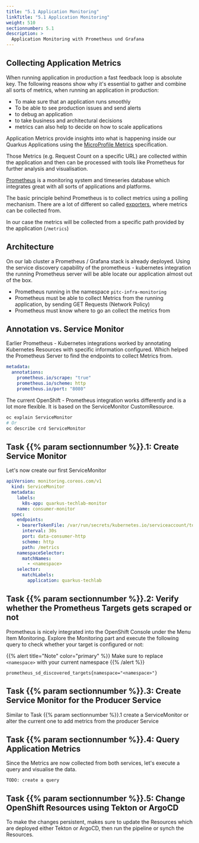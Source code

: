 ```yaml
---
title: "5.1 Application Monitoring"
linkTitle: "5.1 Application Monitoring"
weight: 510
sectionnumber: 5.1
description: >
  Application Monitoring with Prometheus und Grafana
---
```


## Collecting Application Metrics

When running application in production a fast feedback loop is absolute key. The following reasons show why it's essential to gather and combine all sorts of metrics, when running an application in production:

* To make sure that an application runs smoothly
* To be able to see production issues and send alerts
* to debug an application
* to take business and architectural decisions
* metrics can also help to decide on how to scale applications

Application Metrics provide insights into what is happening inside our Quarkus Applications using the [MicroProfile Metrics](https://github.com/eclipse/microprofile-metrics) specification.

Those Metrics (e.g. Request Count on a specific URL) are collected within the application and then can be processed with tools like Prometheus for further analysis and visualisation.

[Prometheus](https://prometheus.io/) is a monitoring system and timeseries database which integrates great with all sorts of applications and platforms.

The basic principle behind Prometheus is to collect metrics using a polling mechanism. There are a lot of different so called [exporters](https://prometheus.io/docs/instrumenting/exporters/#exporters-and-integrations), where metrics can be collected from.

In our case the metrics will be collected from a specific path provided by the application (`/metrics`)


## Architecture

On our lab cluster a Prometheus / Grafana stack is already deployed. Using the service discovery capability of the prometheus - kubernetes integration the running Prometheus server will be able locate our application almost out of the box.

* Prometheus running in the namespace `pitc-infra-monitoring`
* Prometheus must be able to collect Metrics from the running application, by sending GET Requests (Network Policy)
* Prometheus must know where to go an collect the metrics from


## Annotation vs. Service Monitor

Earlier Prometheus - Kubernetes integrations worked by annotating Kubernetes Resources with specific information configured. Which helped the Prometheus Server to find the endpoints to collect Metrics from.

```yaml
metadata:
  annotations:
    prometheus.io/scrape: "true"
    prometheus.io/scheme: http
    prometheus.io/port: "8080"
```

The current OpenShift - Prometheus integration works differently and is a lot more flexible. It is based on the ServiceMonitor CustomResource.

```bash
oc explain ServiceMonitor
# Or
oc describe crd ServiceMonitor
```


## Task {{% param sectionnumber %}}.1: Create Service Monitor

Let's now create our first ServiceMonitor

```yaml
apiVersion: monitoring.coreos.com/v1
  kind: ServiceMonitor
  metadata:
    labels:
      k8s-app: quarkus-techlab-monitor
    name: consumer-monitor
  spec:
    endpoints:
    - bearerTokenFile: /var/run/secrets/kubernetes.io/serviceaccount/token
      interval: 30s
      port: data-consumer-http
      scheme: http
      path: /metrics
    namespaceSelector:
      matchNames:
        - <namespace>
    selector:
      matchLabels:
        application: quarkus-techlab
```


## Task {{% param sectionnumber %}}.2: Verify whether the Prometheus Targets gets scraped or not

Prometheus is nicely integrated into the OpenShift Console under the Menu Item Monitoring.
Explore the Monitoring part and execute the following query to check whether your target is configured or not:

{{% alert title="Note" color="primary" %}}
Make sure to replace `<namespace>` with your current namespace
{{% /alert %}}


```
prometheus_sd_discovered_targets{namespace="<namespace>"}
```


## Task {{% param sectionnumber %}}.3: Create Service Monitor for the Producer Service

Similar to Task {{% param sectionnumber %}}.1 create a ServiceMonitor or alter the current one to add metrics from the producer Service


## Task {{% param sectionnumber %}}.4: Query Application Metrics

Since the Metrics are now collected from both services, let's execute a query and visualise the data.

```
TODO: create a query
```


## Task {{% param sectionnumber %}}.5: Change OpenShift Resources using Tekton or ArgoCD

To make the changes persistent, makes sure to update the Resources which are deployed either Tekton or ArgoCD, then run the pipeline or synch the Resources.
